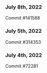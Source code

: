 ### July 8th, 2022

Commit #141588

### July 5th, 2022

Commit #314353


### July 4th, 2022

Commit #72281
